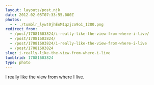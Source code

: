 ```yaml
---
layout: layouts/post.njk
date: 2012-02-05T07:33:55.000Z
photos:
  - - ./tumblr_lywt0jhEoM1qzjzo9o1_1280.png
redirect_from:
  - /post/17081603824/i-really-like-the-view-from-where-i-live/
  - /post/17081603824/
  - /post/17081603824/i-really-like-the-view-from-where-i-live
  - /post/17081603824
slug: i-really-like-the-view-from-where-i-live
tumblrid: 17081603824
type: photo
---
```

<p>I really like the view from where I live.</p>
